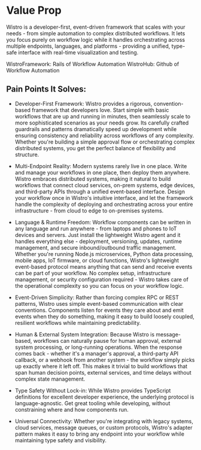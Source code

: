 # Value Prop

Wistro is a developer-first, event-driven framework that scales with your needs - from simple automation to complex distributed workflows. It lets you focus purely on workflow logic while it handles orchestrating across multiple endpoints, languages, and platforms - providing a unified, type-safe interface with real-time visualization and testing.

WistroFramework: Rails of Workflow Automation
WistroHub: Github of Workflow Automation

## Pain Points It Solves:

- Developer-First Framework: Wistro provides a rigorous, convention-based framework that developers love. Start simple with basic workflows that are up and running in minutes, then seamlessly scale to more sophisticated scenarios as your needs grow. Its carefully crafted guardrails and patterns dramatically speed up development while ensuring consistency and reliability across workflows of any complexity. Whether you're building a simple approval flow or orchestrating complex distributed systems, you get the perfect balance of flexibility and structure.

- Multi-Endpoint Reality: Modern systems rarely live in one place. Write and manage your workflows in one place, then deploy them anywhere. Wistro embraces distributed systems, making it natural to build workflows that connect cloud services, on-prem systems, edge devices, and third-party APIs through a unified event-based interface. Design your workflow once in Wistro's intuitive interface, and let the framework handle the complexity of deploying and orchestrating across your entire infrastructure - from cloud to edge to on-premises systems.

- Language & Runtime Freedom: Workflow components can be written in any language and run anywhere - from laptops and phones to IoT devices and servers. Just install the lightweight Wistro agent and it handles everything else - deployment, versioning, updates, runtime management, and secure inbound/outbound traffic management. Whether you're running Node.js microservices, Python data processing, mobile apps, IoT firmware, or cloud functions, Wistro's lightweight event-based protocol means anything that can send and receive events can be part of your workflow. No complex setup, infrastructure management, or security configuration required - Wistro takes care of the operational complexity so you can focus on your workflow logic.

- Event-Driven Simplicity: Rather than forcing complex RPC or REST patterns, Wistro uses simple event-based communication with clear conventions. Components listen for events they care about and emit events when they do something, making it easy to build loosely coupled, resilient workflows while maintaining predictability.

- Human & External System Integration: Because Wistro is message-based, workflows can naturally pause for human approval, external system processing, or long-running operations. When the response comes back - whether it's a manager's approval, a third-party API callback, or a webhook from another system - the workflow simply picks up exactly where it left off. This makes it trivial to build workflows that span human decision points, external services, and time delays without complex state management.

- Type Safety Without Lock-in: While Wistro provides TypeScript definitions for excellent developer experience, the underlying protocol is language-agnostic. Get great tooling while developing, without constraining where and how components run.

- Universal Connectivity: Whether you're integrating with legacy systems, cloud services, message queues, or custom protocols, Wistro's adapter pattern makes it easy to bring any endpoint into your workflow while maintaining type safety and visibility.

